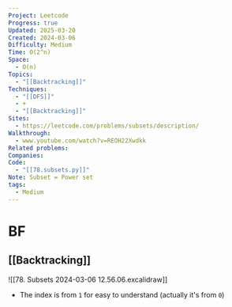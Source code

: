 ```yaml
---
Project: Leetcode
Progress: true
Updated: 2025-03-20
Created: 2024-03-06
Difficulty: Medium
Time: O(2^n)
Space:
  - O(n)
Topics:
  - "[[Backtracking]]"
Techniques:
  - "[[DFS]]"
  - +
  - "[[Backtracking]]"
Sites:
  - https://leetcode.com/problems/subsets/description/
Walkthrough:
  - www.youtube.com/watch?v=REOH22Xwdkk
Related problems: 
Companies: 
Code:
  - "[[78.subsets.py]]"
Note: Subset = Power set
tags:
  - Medium
---
```


# BF
## [[Backtracking]]

![[78. Subsets 2024-03-06 12.56.06.excalidraw]]

- The index is from `1` for easy to understand (actually it's from `0`)
